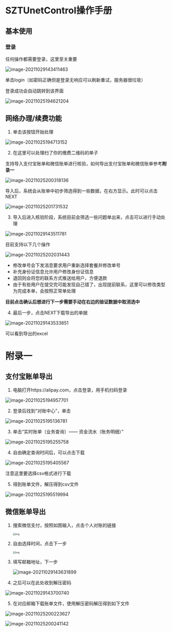 # SZTUnetControl操作手册

## 基本使用

### 登录

任何操作都需要登录，这里至关重要

![image-20211029143411463](https://gitee.com/grinzero/imgs/raw/master/typora/image-20211029143411463.png)

单击login（如密码正确但是登录无响应可以刷新重试，服务器很垃圾）

登录成功会自动跳转到该界面

![image-20211025194621204](https://gitee.com/grinzero/imgs/raw/master/typora/image-20211025194621204.png)

## 网络办理/续费功能

1. 单击该按钮开始处理

![image-20211025194713152](https://gitee.com/grinzero/imgs/raw/master/typora/image-20211025194713152.png)

2. 在这里可以处理扫了你的缴费二维码的单子

支持导入支付宝账单和微信账单进行核验，如何导出支付宝账单和微信账单参考**附录一**

![image-20211025200318136](https://gitee.com/grinzero/imgs/raw/master/typora/image-20211025200318136.png)

导入后，系统会从账单中初步筛选得到一些数据，在右方显示。此时可以点击NEXT

![image-20211025201731532](https://gitee.com/grinzero/imgs/raw/master/typora/image-20211025201731532.png)

3. 导入后进入核验阶段，系统目前会筛选一些问题单出来，点击可以进行手动处理

![image-20211029143511781](https://gitee.com/grinzero/imgs/raw/master/typora/image-20211029143511781.png)

目前支持以下几个操作

![image-20211025202031443](https://gitee.com/grinzero/imgs/raw/master/typora/image-20211025202031443.png)

- 修改单号会下发消息要求用户重新选择套餐并修改单号
- 补充身份证信息允许用户修改身份证信息
- 退回则会将您的联系方式推送给用户，方便退款
- 由于有些用户在提交完可能发现自己错了，出现提前联系，这里可以修改类型为完成本单，会按照正常单处理

**目前点击确认后想进行下一步需要手动在右边的验证数据中取消选中**

4. 最后一步，点击NEXT下载导出的单据

![image-20211029143533851](https://gitee.com/grinzero/imgs/raw/master/typora/image-20211029143533851.png)

可以看到导出的excel



# 附录一

## 支付宝账单导出

1. 电脑打开https://alipay.com，点击登录，用手机扫码登录

![image-20211025194957701](https://gitee.com/grinzero/imgs/raw/master/typora/image-20211025194957701.png)

2. 登录后找到“对账中心”，单击

![image-20211025195136781](https://gitee.com/grinzero/imgs/raw/master/typora/image-20211025195136781.png)

3. 单击“实时账单（业务查询）—— 资金流水（账务明细）”

![image-20211025195255758](https://gitee.com/grinzero/imgs/raw/master/typora/image-20211025195255758.png)

4. 自由确定查询时间后，可以点击下载

![image-20211025195405567](https://gitee.com/grinzero/imgs/raw/master/typora/image-20211025195405567.png)

注意这里要选择csv格式进行下载

5. 得到账单文件，解压得到csv文件

![image-20211025195519994](https://gitee.com/grinzero/imgs/raw/master/typora/image-20211025195519994.png)



## 微信账单导出

1. 搜索微信支付，按照如图输入，点击个人对账的链接

   <img src="https://gitee.com/grinzero/imgs/raw/master/typora/0A2519F783928DF510F17D983CE8407C.jpg" alt="img" style="zoom:50%;" />

2. 自由选择时间，点击下一步

   <img src="https://gitee.com/grinzero/imgs/raw/master/typora/5F6B25E0C10E466EFD63647F89EDB648.jpg" alt="img" style="zoom:50%;" />

3. 填写邮箱地址，下一步

   ![image-20211029143631899](https://gitee.com/grinzero/imgs/raw/master/typora/image-20211029143631899.png)

4. 之后可以在此处收到解压密码

![image-20211029143700740](https://gitee.com/grinzero/imgs/raw/master/typora/image-20211029143700740.png)

5. 在对应邮箱下载账单文件，使用解压密码解压得到如下文件

![image-20211025200223627](C:\Users\WYQ51\AppData\Roaming\Typora\typora-user-images\image-20211025200223627.png)

![image-20211025200241142](C:\Users\WYQ51\AppData\Roaming\Typora\typora-user-images\image-20211025200241142.png)

